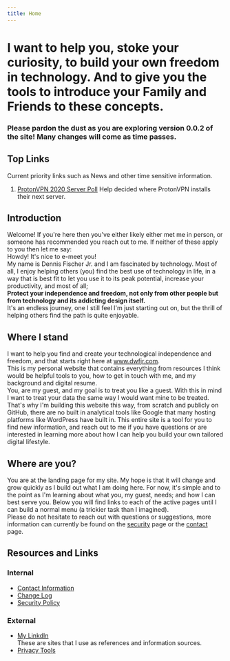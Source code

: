 ```yaml
---
title: Home
---
```


# I want to help you, stoke your curiosity, to build your own freedom in technology. And to give you the tools to introduce your Family and Friends to these concepts.

### Please pardon the dust as you are exploring version 0.0.2 of the site! Many changes will come as time passes.

## Top Links
Current priority links such as News and other time sensitive information.
1. [ProtonVPN 2020 Server Poll](https://protonvpn.com/blog/servers-poll-2020/?utm_campaign=ww-en-2c-generic-coms_email-monthly_newsletter&utm_source=proton_users&utm_medium=email&utm_content=2020_-_august)
Help decided where ProtonVPN installs their next server.

## Introduction

Welcome! If you're here then you've either likely either met me in person, or someone has recommended you reach out to me. If neither of these apply to you then let me say:\
Howdy! It's nice to e-meet you!\
My name is Dennis Fischer Jr. and I am fascinated by technology. Most of all, I enjoy helping others (you) find the best use of technology in life, in a way that is best fit to let you use it to its peak potential, increase your productivity, and most of all;\
**Protect your independence and freedom, not only from other people but from technology and its addicting design itself.**\
It's an endless journey, one I still feel I'm just starting out on, but the thrill of helping others find the path is quite enjoyable.

## Where I stand

I want to help you find and create your technological independence and freedom, and that starts right here at www.dwfjr.com. \
This is my personal website that contains everything from resources I think would be helpful tools to you, how to get in touch with me, and my background and digital resume.\
You, are my guest, and my goal is to treat you like a guest. With this in mind I want to treat your data the same way I would want mine to be treated. That's why I'm building this website this way, from scratch and publicly on GitHub, there are no built in analytical tools like Google that many hosting platforms like WordPress have built in. This entire site is a tool for you to find new information, and reach out to me if you have questions or are interested in learning more about how I can help you build your own tailored digital lifestyle.

## Where are you?

You are at the landing page for my site. My hope is that it will change and grow quickly as I build out what I am doing here. For now, it's simple and to the point as I'm learning about what you, my guest, needs; and how I can best serve you. Below you will find links to each of the active pages until I can build a normal menu (a trickier task than I imagined).\
Please do not hesitate to reach out with questions or suggestions, more information can currently be found on the [security](https://github.com/dwfjr/dwfjr.com/security/policy) page or the [contact](/contact) page.

## Resources and Links
### Internal
- [Contact Information](/contact)
- [Change Log](/pages/changelog)
- [Security Policy](https://github.com/dwfjr/dwfjr.com/security/policy)
### External
- [My LinkdIn](https://www.linkedin.com/in/fischerdennisjr/) \
These are sites that I use as references and information sources.
- [Privacy Tools](https://www.privacytools.io/)
